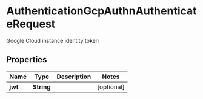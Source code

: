 

# AuthenticationGcpAuthnAuthenticateRequest

Google Cloud instance identity token

## Properties

| Name | Type | Description | Notes |
|------------ | ------------- | ------------- | -------------|
|**jwt** | **String** |  |  [optional] |



